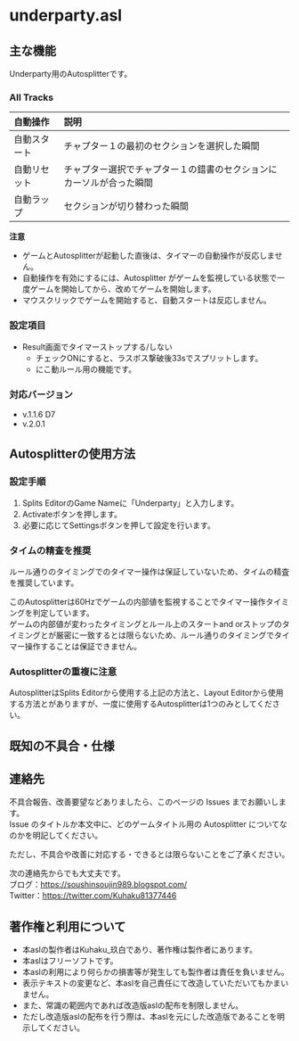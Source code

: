 # underparty.asl


## 主な機能
Underparty用のAutosplitterです。

### All Tracks
|自動操作|説明|
|:--|:--|
|自動スタート|チャプター１の最初のセクションを選択した瞬間|
|自動リセット|チャプター選択でチャプター１の錯書のセクションにカーソルが合った瞬間|
|自動ラップ|セクションが切り替わった瞬間|

**注意**
- ゲームとAutosplitterが起動した直後は、タイマーの自動操作が反応しません。
- 自動操作を有効にするには、Autosplitter がゲームを監視している状態で一度ゲームを開始してから、改めてゲームを開始します。
- マウスクリックでゲームを開始すると、自動スタートは反応しません。

### 設定項目
- Result画面でタイマーストップする/しない
  - チェックONにすると、ラスボス撃破後33sでスプリットします。
  - にこ動ルール用の機能です。

### 対応バージョン
- v.1.1.6 D7
- v.2.0.1


## Autosplitterの使用方法

### 設定手順
1. Splits EditorのGame Nameに「Underparty」と入力します。
1. Activateボタンを押します。
1. 必要に応じてSettingsボタンを押して設定を行います。

### タイムの精査を推奨
ルール通りのタイミングでのタイマー操作は保証していないため、タイムの精査を推奨しています。

このAutosplitterは60Hzでゲームの内部値を監視することでタイマー操作タイミングを判定しています。<br>
ゲームの内部値が変わったタイミングとルール上のスタートand orストップのタイミングとが厳密に一致するとは限らないため、ルール通りのタイミングでタイマー操作することは保証できません。

### Autosplitterの重複に注意
AutosplitterはSplits Editorから使用する上記の方法と、Layout Editorから使用する方法とがありますが、一度に使用するAutosplitterは1つのみとしてください。


## 既知の不具合・仕様


## 連絡先
不具合報告、改善要望などありましたら、このページの Issues までお願いします。<br>
Issue のタイトルか本文中に、どのゲームタイトル用の Autosplitter についてなのかを明記してください。

ただし、不具合や改善に対応する・できるとは限らないことをご了承ください。

次の連絡先からでも大丈夫です。<br>
ブログ：https://soushinsoujin989.blogspot.com/ <br>
Twitter：https://twitter.com/Kuhaku81377446


## 著作権と利用について
- 本aslの製作者はKuhaku_玖白であり、著作権は製作者にあります。
- 本aslはフリーソフトです。
- 本aslの利用により何らかの損害等が発生しても製作者は責任を負いません。
- 表示テキストの変更など、本aslを自己責任にて改造していただいてもかまいません。
- また、常識の範囲内であれば改造版aslの配布を制限しません。
- ただし改造版aslの配布を行う際は、本aslを元にした改造版であることを明示してください。
